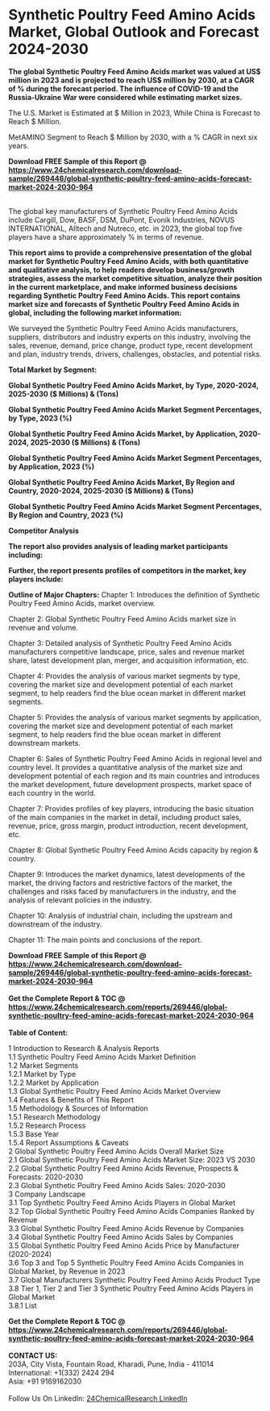 <h1>Synthetic Poultry Feed Amino Acids Market, Global Outlook and Forecast 2024-2030</h1><p><strong>The global Synthetic Poultry Feed Amino Acids market was valued at US$ million in 2023 and is projected to reach US$ million by 2030, at a CAGR of % during the forecast period. The influence of COVID-19 and the Russia-Ukraine War were considered while estimating market sizes.</strong></p><p>
The U.S. Market is Estimated at $ Million in 2023, While China is Forecast to Reach $ Million.</p><p>
MetAMINO Segment to Reach $ Million by 2030, with a % CAGR in next six years.</p><div><b>Download FREE Sample of this Report @ 
            <a href="https://www.24chemicalresearch.com/download-sample/269446/global-synthetic-poultry-feed-amino-acids-forecast-market-2024-2030-964">
            https://www.24chemicalresearch.com/download-sample/269446/global-synthetic-poultry-feed-amino-acids-forecast-market-2024-2030-964</a></b></div><br><p>
The global key manufacturers of Synthetic Poultry Feed Amino Acids include Cargill, Dow, BASF, DSM, DuPont, Evonik Industries, NOVUS INTERNATIONAL, Alltech and Nutreco, etc. in 2023, the global top five players have a share approximately % in terms of revenue.</p><p>
<strong>This report aims to provide a comprehensive presentation of the global market for Synthetic Poultry Feed Amino Acids, with both quantitative and qualitative analysis, to help readers develop business/growth strategies, assess the market competitive situation, analyze their position in the current marketplace, and make informed business decisions regarding Synthetic Poultry Feed Amino Acids. This report contains market size and forecasts of Synthetic Poultry Feed Amino Acids in global, including the following market information:</strong></p><p>
</p><p>
</p><p>We surveyed the Synthetic Poultry Feed Amino Acids manufacturers, suppliers, distributors and industry experts on this industry, involving the sales, revenue, demand, price change, product type, recent development and plan, industry trends, drivers, challenges, obstacles, and potential risks.</p><p>
<strong>Total Market by Segment:</strong></p><p>
<strong>Global Synthetic Poultry Feed Amino Acids Market, by Type, 2020-2024, 2025-2030 ($ Millions) &amp; (Tons)</strong></p><p>
<strong>Global Synthetic Poultry Feed Amino Acids Market Segment Percentages, by Type, 2023 (%)</strong></p><p>
</p><p>
<strong>Global Synthetic Poultry Feed Amino Acids Market, by Application, 2020-2024, 2025-2030 ($ Millions) &amp; (Tons)</strong></p><p>
<strong>Global Synthetic Poultry Feed Amino Acids Market Segment Percentages, by Application, 2023 (%)</strong></p><p>
</p><p>
<strong>Global Synthetic Poultry Feed Amino Acids Market, By Region and Country, 2020-2024, 2025-2030 ($ Millions) &amp; (Tons)</strong></p><p>
<strong>Global Synthetic Poultry Feed Amino Acids Market Segment Percentages, By Region and Country, 2023 (%)</strong></p><p>
</p><p>
<strong>Competitor Analysis</strong></p><p>
<strong>The report also provides analysis of leading market participants including:</strong></p><p>
</p><p>
<strong>Further, the report presents profiles of competitors in the market, key players include:</strong></p><p>
</p><p>
<strong>Outline of Major Chapters:</strong>
Chapter 1: Introduces the definition of Synthetic Poultry Feed Amino Acids, market overview.</p><p>
Chapter 2: Global Synthetic Poultry Feed Amino Acids market size in revenue and volume.</p><p>
Chapter 3: Detailed analysis of Synthetic Poultry Feed Amino Acids manufacturers competitive landscape, price, sales and revenue market share, latest development plan, merger, and acquisition information, etc.</p><p>
Chapter 4: Provides the analysis of various market segments by type, covering the market size and development potential of each market segment, to help readers find the blue ocean market in different market segments.</p><p>
Chapter 5: Provides the analysis of various market segments by application, covering the market size and development potential of each market segment, to help readers find the blue ocean market in different downstream markets.</p><p>
Chapter 6: Sales of Synthetic Poultry Feed Amino Acids in regional level and country level. It provides a quantitative analysis of the market size and development potential of each region and its main countries and introduces the market development, future development prospects, market space of each country in the world.</p><p>
Chapter 7: Provides profiles of key players, introducing the basic situation of the main companies in the market in detail, including product sales, revenue, price, gross margin, product introduction, recent development, etc.</p><p>
Chapter 8: Global Synthetic Poultry Feed Amino Acids capacity by region &amp; country.</p><p>
Chapter 9: Introduces the market dynamics, latest developments of the market, the driving factors and restrictive factors of the market, the challenges and risks faced by manufacturers in the industry, and the analysis of relevant policies in the industry.</p><p>
Chapter 10: Analysis of industrial chain, including the upstream and downstream of the industry.</p><p>
Chapter 11: The main points and conclusions of the report.</p><div><b>Download FREE Sample of this Report @ 
            <a href="https://www.24chemicalresearch.com/download-sample/269446/global-synthetic-poultry-feed-amino-acids-forecast-market-2024-2030-964">
            https://www.24chemicalresearch.com/download-sample/269446/global-synthetic-poultry-feed-amino-acids-forecast-market-2024-2030-964</a></b></div><br><div><b>Get the Complete Report & TOC @ 
            <a href="https://www.24chemicalresearch.com/reports/269446/global-synthetic-poultry-feed-amino-acids-forecast-market-2024-2030-964">
            https://www.24chemicalresearch.com/reports/269446/global-synthetic-poultry-feed-amino-acids-forecast-market-2024-2030-964</a></b></div><br>
            <b>Table of Content:</b><p>1 Introduction to Research & Analysis Reports<br />
    1.1 Synthetic Poultry Feed Amino Acids Market Definition<br />
    1.2 Market Segments<br />
        1.2.1 Market by Type<br />
        1.2.2 Market by Application<br />
    1.3 Global Synthetic Poultry Feed Amino Acids Market Overview<br />
    1.4 Features & Benefits of This Report<br />
    1.5 Methodology & Sources of Information<br />
        1.5.1 Research Methodology<br />
        1.5.2 Research Process<br />
        1.5.3 Base Year<br />
        1.5.4 Report Assumptions & Caveats<br />
2 Global Synthetic Poultry Feed Amino Acids Overall Market Size<br />
    2.1 Global Synthetic Poultry Feed Amino Acids Market Size: 2023 VS 2030<br />
    2.2 Global Synthetic Poultry Feed Amino Acids Revenue, Prospects & Forecasts: 2020-2030<br />
    2.3 Global Synthetic Poultry Feed Amino Acids Sales: 2020-2030<br />
3 Company Landscape<br />
    3.1 Top Synthetic Poultry Feed Amino Acids Players in Global Market<br />
    3.2 Top Global Synthetic Poultry Feed Amino Acids Companies Ranked by Revenue<br />
    3.3 Global Synthetic Poultry Feed Amino Acids Revenue by Companies<br />
    3.4 Global Synthetic Poultry Feed Amino Acids Sales by Companies<br />
    3.5 Global Synthetic Poultry Feed Amino Acids Price by Manufacturer (2020-2024)<br />
    3.6 Top 3 and Top 5 Synthetic Poultry Feed Amino Acids Companies in Global Market, by Revenue in 2023<br />
    3.7 Global Manufacturers Synthetic Poultry Feed Amino Acids Product Type<br />
    3.8 Tier 1, Tier 2 and Tier 3 Synthetic Poultry Feed Amino Acids Players in Global Market<br />
        3.8.1 List</p><div><b>Get the Complete Report & TOC @ 
            <a href="https://www.24chemicalresearch.com/reports/269446/global-synthetic-poultry-feed-amino-acids-forecast-market-2024-2030-964">
            https://www.24chemicalresearch.com/reports/269446/global-synthetic-poultry-feed-amino-acids-forecast-market-2024-2030-964</a></b></div><br><b>CONTACT US:</b><br>
            203A, City Vista, Fountain Road, Kharadi, Pune, India - 411014<br>
            International: +1(332) 2424 294<br>
            Asia: +91 9169162030 <br><br>
            Follow Us On LinkedIn: <a href="https://www.linkedin.com/company/24chemicalresearch/">24ChemicalResearch LinkedIn</a>